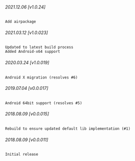 

###### 2021.12.06 [v1.0.24]

```
Add airpackage
```


###### 2021.03.12 [v1.0.023]

```
Updated to latest build process  
Added Android-x64 support
```


###### 2020.03.24 [v1.0.019]

```
Android X migration (resolves #6)
```


###### 2019.07.04 [v0.0.017]

```
Android 64bit support (resolves #5)
```


###### 2018.08.09 [v0.0.015]

```
Rebuild to ensure updated default lib implementation (#1)
```


###### 2018.08.09 [v0.0.011]

```
Initial release
```
